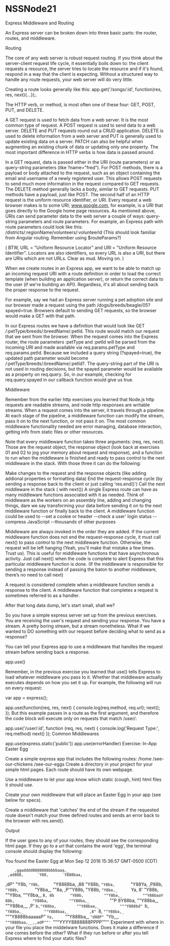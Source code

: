 # NSSNode21
Express Middleware and Routing

An Express server can be broken down into three basic parts: the router, routes, and middleware.

Routing

The core of any web server is robust request routing. If you think about the server-client request life cycle, it essentially boils down to: the client requests a resource, the server tries to locate the resource and if it's found, respond in a way that the client is expecting. Without a structured way to handle any route requests, your web server will do very little.

Creating a route looks generally like this: app.get('/songs/:id', function(res, res, next){...});.

The HTTP verb, or method, is most often one of these four: GET, POST, PUT, and DELETE.

A GET request is used to fetch data from a web server. It is the most common type of request.
A POST request is used to send data to a web server.
DELETE and PUT requests round out a CRUD application. DELETE is used to delete information from a web server and PUT is generally used to update existing data on a server.
PATCH can also be helpful when augmenting an existing chunk of data or updating only one property.
The most important difference in HTTP verbs is how data is passed around.

In a GET request, data is passed either in the URI (route parameters) or as query-string parameters (like ?name="fred").
For POST methods, there is a payload or body attached to the request, such as an object containing the email and username of a newly registered user. This allows POST requests to send much more information in the request compared to GET requests.
The DELETE method generally lacks a body, similar to GET requests.
PUT methods have a payload, just like POST.
The second half of an HTTP request is the uniform resource identifier, or URI. Every request a web browser makes is to some URI; www.google.com, for example, is a URI that goes directly to the Google home page resources. As mentioned above, URIs can send parameter data to the web server a couple of ways: query-string parameters and route parameters. For example, an Express path with route parameters could look like this: /districts/:regionName/volunteers/:volunteerId (This should look familiar from Angular routing. Remember using $routeParams?)

( BTW, URL = "Uniform Resource Locator" and URI = "Uniform Resource Identifier". Locators are also identifiers, so every URL is also a URI, but there are URIs which are not URLs. Clear as mud. Moving on. )

When we create routes in an Express app, we want to be able to match up an incoming request URI with a route definition in order to load the correct template (when building an application server), or return the correct data to the user (if we're building an API). Regardless, it's all about sending back the proper response to the request.

For example, say we had an Express server running a pet adoption site and our browser made a request using the path /dogs/breeds/beagle/05?spayed=true. Browsers default to sending GET requests, so the browser would make a GET with that path.

In our Express routes we have a definition that would look like GET /:petType/breeds/:breedName/:petId. This route would match our request that we sent from the browser. When the request comes into the Express router, the route parameters :petType and :petId will be parsed from the incoming URI and made available via req.params.petType and req.params.petId. Because we included a query string (?spayed=true), the updated path parameter would become /:petType/breeds/:breedName/:petId?. The query-string part of the URI is not used in routing decisions, but the spayed parameter would be available as a property on req.query. So, in our example, checking for req.query.spayed in our callback function would give us true.

Middleware

Remember from the earlier http exercises you learned that Node.js http requests are readable streams, and node http responses are writable streams. When a request comes into the server, it travels through a pipeline. At each stage of the pipeline, a middleware function can modify the stream, pass it on to the next function, or not pass it on. The most common middleware functionality needed are error managing, database interaction, getting info from static files or other resources.

Note that every middleware function takes three arguments: (req, res, next). Those are the request object, the response object (look back at exercises 01 and 02 to jog your memory about request and response), and a function to run when the middleware is finished and ready to pass control to the next middleware in the stack. With those three it can do the following:

Make changes to the request and the response objects (like adding addional properties or formatting data)
End the request-response cycle (by sending a response back to the client or just calling 'res.end()')
Call the next middleware in the stack ( with next())
A single Express route can have as many middleware functions associated with it as needed. Think of middleware as the workers on an assembly line, adding and changing things, dare we say transforming your data before sending it on to the next middleware function or finally back to the client. A middleware function could be used to --set a cookie or header --check a user' login status --compress JavaScript --thousands of other purposes

Middleware are always invoked in the order they are added. If the current middleware function does not end the request-response cycle, it must call next() to pass control to the next middleware function. Otherwise, the request will be left hanging (Yeah, you'll make that mistake a few times. Trust us). This is useful for middleware functions that have asynchronous activity. Just call next() when the code is complete to alert Express that this particular middleware function is done. (If the middleware is responsible for sending a response instead of passing the baton to another middleware, there’s no need to call next)

A request is considered complete when a middleware function sends a response to the client. A middleware function that completes a request is sometimes referred to as a handler.

After that long data dump, let's start small, shall we?

So you have a simple express server set up from the previous exercises. You are receiving the user's request and sending your response. You have a stream. A pretty boring stream, but a stream nonetheless. What if we wanted to DO something with our request before deciding what to send as a response?

You can tell your Express app to use a middleware that handles the request stream before sending back a response.

app.use()

Remember, in the previous exercise you learned that use() tells Express to load whatever middleware you pass to it. Whether that middleware actually executes depends on how you set it up. For example, the following will run on every request:

var app = express();

app.use(function(req, res, next) {
  console.log(req.method, req.url);
  next();
});
But this example passes in a route as the first argument, and therefore the code block will execute only on requests that match /user/<some user id>:

app.use('/user/:id', function (req, res, next) {
  console.log('Request Type:', req.method)
  next()
});
Common Middlewares

app.use(express.static('public'))
app.use(errorHandler)
Exercise: In-App Easter Egg

Create a simple express app that includes the following routes:
/home
/see-our-chickens
/see-our-eggs
Create a directory in your project for your simple html pages. Each route should have its own webpage.

Use a middleware to let your app know which static (cough, hint) html files it should use.

Create your own middleware that will place an Easter Egg in your app (see below for specs).

Create a middleware that 'catches' the end of the stream if the requested route doesn't match your three defined routes and sends an error back to the browser with res.send().

Output

If the user goes to any of your routes, they should see the corresponding html page. If they go to a url that contains the word 'egg', the terminal console should display the following:

You found the Easter Egg at Mon Sep 12 2016 15:36:57 GMT-0500 (CDT)

        ,ggadddd8888888bbbbaaa,_
     ,ad888,      `Y88,      `Y888baa,
   ,dP"  "Y8b,      `"Y8b,      `"Y8888ba,
  ,88      "Y88b,      `"Y8ba,       `"Y88Ya,
 ,P88b,      `"Y88b,       `"Y8ba,_       ""8a,
,P'"Y88b,        "Y88b,        `"Y8ba,_      `Ya,
8'    "Y88b,        ""Y8ba,         ""Y8ba,_   `8,
8b       "Y88b,         ""Y8ba,_         ""Y88baaY
88b,        "Y88ba,         ""Y88ba,_         `""P
8Y88ba,        ""Y88ba,_         ""Y88ba,,_    ,P'
`b,"Y88ba,         ""Y88baa,_         """Y888bd"
 `b, `"Y88ba,_         ""Y888baa,_         ,8"
  `8,   `""Y88ba,_         `"""Y8888baaaaaP"
   `Ya,     `""Y888ba,_           `"d88P"
     `"Yb,,_     `""Y888baa,__,,adP""'
         `"""YYYY8888888PPPP"""'
Experiment with where in your file you place the middelware functions. Does it make a difference if one comes before the other? What if they run before or after you tell Express where to find your static files?

